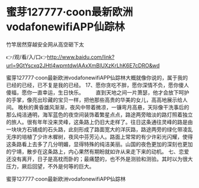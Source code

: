 # 蜜芽127777·coon最新欧洲vodafonewifiAPP仙踪林
竹竿居然穿越安全网从高空砸下太

👉/观/看/入/口👉http://www.baidu.com/link?url=9GtYscxq2JHtl4wpmtdwIAAxXmBlUXzKrLhK6E7cDRO&wd

蜜芽127777·coon最新欧洲vodafonewifiAPP仙踪林大概就像你说的，属于我的已经的已经，已不复是我的已经。
	17、愿你贪吃不胖，愿你深情不负，愿你傻人傻福，愿你一直幸运，生日快乐。
　　直到天地之间一片萧瑟，他才会放下呵护的手掌，像亮出珍藏的宝贝一样，把他那些高贵的华美的女儿，高高地展示给人间。
晚秋的黄昏雄风渐渐，夜风中带着微凉，一镰弯月高悬，天际像干洗事后的那么纯洁通明，海军蓝色的夜空间装饰着繁星点点，路途两旁暗淡的路灯照着独立的旅人。很有年年没来灵峰，这条路上仍旧大走样了。往日这条通往灵峰的路是由一块块方石铺成的石头路，此刻形成了路面宽大的洋灰路，路途两旁的绿化带凌乱无序的培植了少许木樨树，夜风中芬芳沁人。路面上常常的有少许彩光闪耀，使得这条路看上去多了几分明媚，显得特殊的纯洁美丽。山国的夜色更加的深刻也更加的宁靖，散步在这条路上，内心果然有期盼就如许从来走下来的动机。
	七、恋爱还没有离开，日子是高枕而卧的；最痛楚的，也不外是测验和测验。其时以为很大压力，厥后回望，不外是何等的巨大。

蜜芽127777·coon最新欧洲vodafonewifiAPP仙踪林
